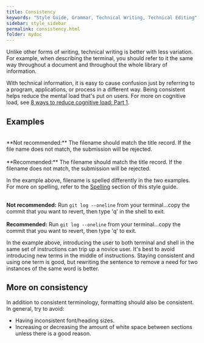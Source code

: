```yaml
---
title: Consistency
keywords: "Style Guide, Grammar, Technical Writing, Technical Editing"
sidebar: style_sidebar
permalink: consistency.html
folder: mydoc
---
```


Unlike other forms of writing, technical writing is better with less variation. For example, when describing the terminal, you should refer to it the same way throughout a document and throughout the whole library of information. 

With technical information, it is easy to cause confusion just by referring to a program, applications, or process in a different way. Being consistent helps reduce the mental load that's put on users. For more on cognitive load, see [8 ways to reduce cognitive load: Part 1](https://uxplanet.org/8-ways-to-reduce-cognitive-load-part-1-cc2048d1b157).

## Examples

<br>
<i class="fa fa-thumbs-down fa-lg" style="color: red;"></i> **Not recommended:** The filename should match the title record. If the file name does not match, the submission will be rejected. <br><br>
<i class="fa fa-thumbs-up fa-lg" style="color: green;"></i> **Recommended:** The filename should match the title record. If the filename does not match, the submission will be rejected.

In the example above, filename is spelled differently in the two examples. For more on spelling, refer to the [Spelling](/spelling) section of this style guide.
<br><br>

<i class="fa fa-thumbs-down fa-lg" style="color: red;"></i> **Not recommended:** Run `git log --oneline` from your terminal...copy the commit that you want to revert, then type 'q' in the shell to exit.<br><br>
<i class="fa fa-thumbs-up fa-lg" style="color: green;"></i> **Recommended:** Run `git log --oneline` from your terminal...copy the commit that you want to revert, then type 'q' to exit.

In the example above, introducing the user to both terminal and shell in the same set of instructions can trip up a novice user. It's best to avoid introducing new terms in the middle of instructions. Staying consistent and using one term is good, but rewriting the sentence to remove a need for two instances of the same word is better.

## More on consistency

In addition to consistent terminology, formatting should also be consistent. In general, try to avoid:

* Having inconsistent font/heading sizes.
* Increasing or decreasing the amount of white space between sections unless there is a good reason.
